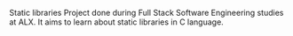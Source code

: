 Static libraries
Project done during Full Stack Software Engineering studies at ALX. It aims to learn about static libraries in C language.
